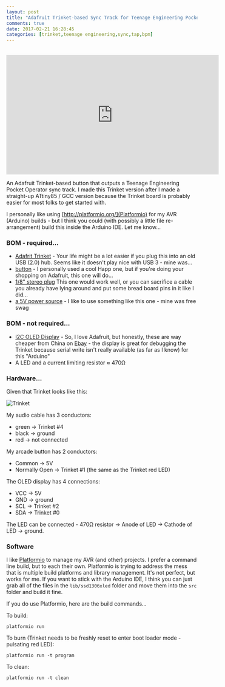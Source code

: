 ```yaml
---
layout: post
title: "Adafruit Trinket-based Sync Track for Teenage Engineering Pocket Operators"
comments: true
date: 2017-02-21 16:28:45
categories: [trinket,teenage engineering,sync,tap,bpm]
---
```

<br/>
<iframe width="560" height="315" src="https://www.youtube.com/embed/PH5dn6jR41Q" frameborder="0" allowfullscreen></iframe><br/>

An Adafruit Trinket-based button that outputs a Teenage Engineering Pocket Operator sync track. I made this Trinket version after I made a straight-up ATtiny85 / GCC version because the Trinket board is probably easier for most folks to get started with.

I personally like using [http://platformio.org/](Platformio) for my AVR (Arduino) builds - but I think you could (with possibly a little file re-arrangement) build this inside the Arduino IDE. Let me know...

### BOM - required...

* [Adafrit Trinket](https://www.adafruit.com/products/1501) - Your life might be a lot easier if you plug this into an old USB (2.0) hub. Seems like it doesn't play nice with USB 3 - mine was...
* [button](https://www.adafruit.com/products/473) - I personally used a cool Happ one, but if you're doing your shopping on Adafruit, this one will do...
* [1/8\" stereo plug](https://www.adafruit.com/products/2790) This one would work well, or you can sacrifice a cable you already have lying around and put some bread board pins in it like I did...
* [a 5V power source](https://www.adafruit.com/products/1959) - I like to use something like this one - mine was free swag

### BOM - not required...

* [I2C OLED Display](https://www.adafruit.com/products/938) - So, I love Adafruit, but honestly, these are way cheaper from China on [Ebay](http://www.ebay.com/sch/i.html?_from=R40&_trksid=p2050601.m570.l1313.TR3.TRC1.A0.H0.Xi2c+oled.TRS0&_nkw=i2c+oled&_sacat=0) - the display is great for debugging the Trinket because serial write isn't really available (as far as I know) for this "Arduino"
* A LED and a current limiting resistor ≈ 470Ω

### Hardware...

Given that Trinket looks like this:

![Trinket](https://cdn-learn.adafruit.com/assets/assets/000/025/644/medium640/trinket5.png)

My audio cable has 3 conductors:

* green -> Trinket #4
* black -> ground
* red -> not connected

My arcade button has 2 conductors:

* Common -> 5V
* Normally Open -> Trinket #1 (the same as the Trinket red LED)

The OLED display has 4 connections:

* VCC -> 5V
* GND -> ground
* SCL -> Trinket #2
* SDA -> Trinket #0

The LED can be connected - 470Ω resistor -> Anode of LED -> Cathode of LED -> ground.


### Software

I like [Platformio](http://platformio.org/) to manage my AVR (and other) projects. I prefer a command line build, but to each their own. Platformio is trying to address the mess that is multiple build platforms and library management. It's not perfect, but works for me. If you want to stick with the Arduino IDE, I think you can just grab all of the files in the `lib/ssd1306xled` folder and move them into the `src` folder and build it fine.

If you do use Platformio, here are the build commands...

To build:
    
    platformio run
    
To burn (Trinket needs to be freshly reset to enter boot loader mode - pulsating red LED):
    
    platformio run -t program
    
To clean:
    
    platformio run -t clean

